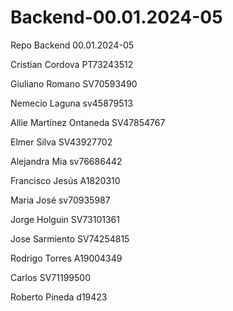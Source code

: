 # Backend-00.01.2024-05
Repo Backend 00.01.2024-05

Cristian Cordova PT73243512

Giuliano Romano SV70593490

Nemecio Laguna sv45879513






Allie Martínez Ontaneda SV47854767

Elmer Silva SV43927702


Alejandra Mia sv76686442




Francisco Jesús A1820310

Maria José sv70935987

Jorge Holguin SV73101361


Jose Sarmiento SV74254815

Rodrigo Torres A19004349


Carlos SV71199500



Roberto Pineda d19423
